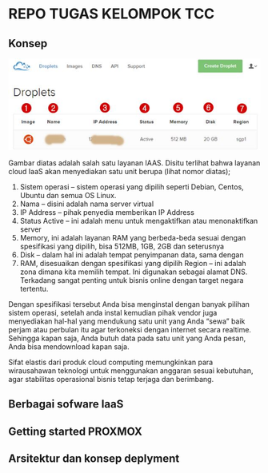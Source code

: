 # REPO TUGAS KELOMPOK TCC
## Konsep
![alt text](IMG11/1.jpg)

Gambar diatas adalah salah satu layanan IAAS. Disitu terlihat bahwa layanan cloud IaaS akan menyediakan satu unit berupa (lihat nomor diatas);

1. Sistem operasi – sistem operasi yang dipilih seperti Debian, Centos, Ubuntu dan semua OS Linux. 
2. Nama – disini adalah nama server virtual
3. IP Address – pihak penyedia memberikan IP Address
4. Status Active – ini adalah menu untuk mengaktifkan atau menonaktifkan server
5. Memory, ini adalah layanan RAM yang berbeda-beda sesuai dengan spesifikasi yang dipilih, bisa 512MB, 1GB, 2GB dan seterusnya
6. Disk – dalam hal ini adalah tempat penyimpanan data, sama dengan 
7. RAM, disesuaikan dengan spesifikasi yang dipilih
Region – ini adalah zona dimana kita memilih tempat. Ini digunakan sebagai alamat DNS. Terkadang sangat penting untuk bisnis online dengan target negara tertentu.

Dengan spesifikasi tersebut Anda bisa menginstal dengan banyak pilihan sistem operasi, setelah anda instal kemudian pihak vendor juga menyediakan hal-hal yang mendukung satu unit yang Anda “sewa” baik perjam atau perbulan itu agar terkoneksi dengan internet secara realtime. Sehingga kapan saja, Anda butuh data pada satu unit yang Anda pesan, Anda bisa mendownload kapan saja.

Sifat elastis dari produk cloud computing memungkinkan para wirausahawan teknologi untuk menggunakan anggaran sesuai kebutuhan, agar stabilitas operasional bisnis tetap terjaga dan berimbang.

## Berbagai sofware IaaS
## Getting started PROXMOX
## Arsitektur dan konsep deplyment
